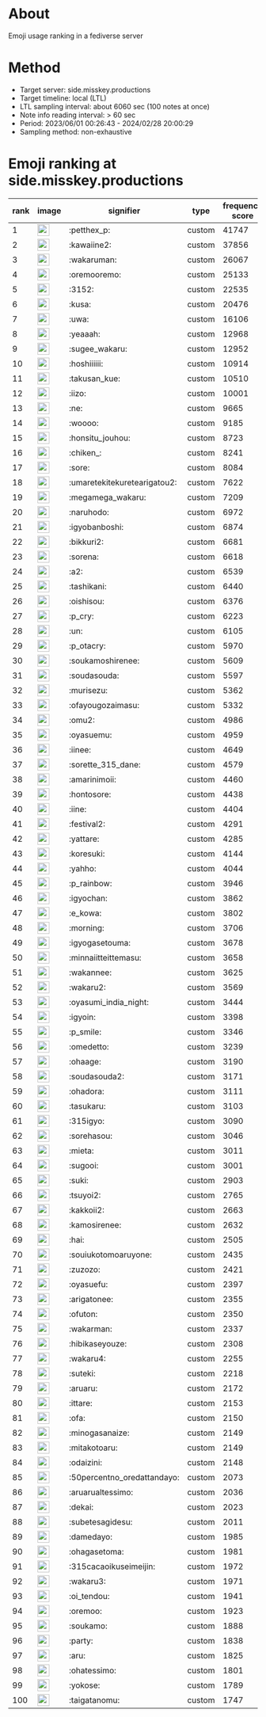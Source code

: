 # About
Emoji usage ranking in a fediverse server

# Method
- Target server: side.misskey.productions
- Target timeline: local (LTL)
- LTL sampling interval: about 6060 sec (100 notes at once)
- Note info reading interval: > 60 sec
- Period: 2023/06/01 00:26:43 - 2024/02/28 20:00:29 
- Sampling method: non-exhaustive

# Emoji ranking at side.misskey.productions

|rank|image|signifier|type|frequency score|
|----|----|----|----|----|
|1|<img height="24" src="https://side.misskey.productions/emoji/petthex_p.webp">|:petthex_p:|custom|41747|
|2|<img height="24" src="https://side.misskey.productions/emoji/kawaiine2.webp">|:kawaiine2:|custom|37856|
|3|<img height="24" src="https://side.misskey.productions/emoji/wakaruman.webp">|:wakaruman:|custom|26067|
|4|<img height="24" src="https://side.misskey.productions/emoji/oremooremo.webp">|:oremooremo:|custom|25133|
|5|<img height="24" src="https://side.misskey.productions/emoji/3152.webp">|:3152:|custom|22535|
|6|<img height="24" src="https://side.misskey.productions/emoji/kusa.webp">|:kusa:|custom|20476|
|7|<img height="24" src="https://side.misskey.productions/emoji/uwa.webp">|:uwa:|custom|16106|
|8|<img height="24" src="https://side.misskey.productions/emoji/yeaaah.webp">|:yeaaah:|custom|12968|
|9|<img height="24" src="https://side.misskey.productions/emoji/sugee_wakaru.webp">|:sugee_wakaru:|custom|12952|
|10|<img height="24" src="https://side.misskey.productions/emoji/hoshiiiiii.webp">|:hoshiiiiii:|custom|10914|
|11|<img height="24" src="https://side.misskey.productions/emoji/takusan_kue.webp">|:takusan_kue:|custom|10510|
|12|<img height="24" src="https://side.misskey.productions/emoji/iizo.webp">|:iizo:|custom|10001|
|13|<img height="24" src="https://side.misskey.productions/emoji/ne.webp">|:ne:|custom|9665|
|14|<img height="24" src="https://side.misskey.productions/emoji/woooo.webp">|:woooo:|custom|9185|
|15|<img height="24" src="https://side.misskey.productions/emoji/honsitu_jouhou.webp">|:honsitu_jouhou:|custom|8723|
|16|<img height="24" src="https://side.misskey.productions/emoji/chiken_.webp">|:chiken_:|custom|8241|
|17|<img height="24" src="https://side.misskey.productions/emoji/sore.webp">|:sore:|custom|8084|
|18|<img height="24" src="https://side.misskey.productions/emoji/umaretekitekuretearigatou2.webp">|:umaretekitekuretearigatou2:|custom|7622|
|19|<img height="24" src="https://side.misskey.productions/emoji/megamega_wakaru.webp">|:megamega_wakaru:|custom|7209|
|20|<img height="24" src="https://side.misskey.productions/emoji/naruhodo.webp">|:naruhodo:|custom|6972|
|21|<img height="24" src="https://side.misskey.productions/emoji/igyobanboshi.webp">|:igyobanboshi:|custom|6874|
|22|<img height="24" src="https://side.misskey.productions/emoji/bikkuri2.webp">|:bikkuri2:|custom|6681|
|23|<img height="24" src="https://side.misskey.productions/emoji/sorena.webp">|:sorena:|custom|6618|
|24|<img height="24" src="https://side.misskey.productions/emoji/a2.webp">|:a2:|custom|6539|
|25|<img height="24" src="https://side.misskey.productions/emoji/tashikani.webp">|:tashikani:|custom|6440|
|26|<img height="24" src="https://side.misskey.productions/emoji/oishisou.webp">|:oishisou:|custom|6376|
|27|<img height="24" src="https://side.misskey.productions/emoji/p_cry.webp">|:p_cry:|custom|6223|
|28|<img height="24" src="https://side.misskey.productions/emoji/un.webp">|:un:|custom|6105|
|29|<img height="24" src="https://side.misskey.productions/emoji/p_otacry.webp">|:p_otacry:|custom|5970|
|30|<img height="24" src="https://side.misskey.productions/emoji/soukamoshirenee.webp">|:soukamoshirenee:|custom|5609|
|31|<img height="24" src="https://side.misskey.productions/emoji/soudasouda.webp">|:soudasouda:|custom|5597|
|32|<img height="24" src="https://side.misskey.productions/emoji/murisezu.webp">|:murisezu:|custom|5362|
|33|<img height="24" src="https://side.misskey.productions/emoji/ofayougozaimasu.webp">|:ofayougozaimasu:|custom|5332|
|34|<img height="24" src="https://side.misskey.productions/emoji/omu2.webp">|:omu2:|custom|4986|
|35|<img height="24" src="https://side.misskey.productions/emoji/oyasuemu.webp">|:oyasuemu:|custom|4959|
|36|<img height="24" src="https://side.misskey.productions/emoji/iinee.webp">|:iinee:|custom|4649|
|37|<img height="24" src="https://side.misskey.productions/emoji/sorette_315_dane.webp">|:sorette_315_dane:|custom|4579|
|38|<img height="24" src="https://side.misskey.productions/emoji/amarinimoii.webp">|:amarinimoii:|custom|4460|
|39|<img height="24" src="https://side.misskey.productions/emoji/hontosore.webp">|:hontosore:|custom|4438|
|40|<img height="24" src="https://side.misskey.productions/emoji/iine.webp">|:iine:|custom|4404|
|41|<img height="24" src="https://side.misskey.productions/emoji/festival2.webp">|:festival2:|custom|4291|
|42|<img height="24" src="https://side.misskey.productions/emoji/yattare.webp">|:yattare:|custom|4285|
|43|<img height="24" src="https://side.misskey.productions/emoji/koresuki.webp">|:koresuki:|custom|4144|
|44|<img height="24" src="https://side.misskey.productions/emoji/yahho.webp">|:yahho:|custom|4044|
|45|<img height="24" src="https://side.misskey.productions/emoji/p_rainbow.webp">|:p_rainbow:|custom|3946|
|46|<img height="24" src="https://side.misskey.productions/emoji/igyochan.webp">|:igyochan:|custom|3862|
|47|<img height="24" src="https://side.misskey.productions/emoji/e_kowa.webp">|:e_kowa:|custom|3802|
|48|<img height="24" src="https://side.misskey.productions/emoji/morning.webp">|:morning:|custom|3706|
|49|<img height="24" src="https://side.misskey.productions/emoji/igyogasetouma.webp">|:igyogasetouma:|custom|3678|
|50|<img height="24" src="https://side.misskey.productions/emoji/minnaiitteittemasu.webp">|:minnaiitteittemasu:|custom|3658|
|51|<img height="24" src="https://side.misskey.productions/emoji/wakannee.webp">|:wakannee:|custom|3625|
|52|<img height="24" src="https://side.misskey.productions/emoji/wakaru2.webp">|:wakaru2:|custom|3569|
|53|<img height="24" src="https://side.misskey.productions/emoji/oyasumi_india_night.webp">|:oyasumi_india_night:|custom|3444|
|54|<img height="24" src="https://side.misskey.productions/emoji/igyoin.webp">|:igyoin:|custom|3398|
|55|<img height="24" src="https://side.misskey.productions/emoji/p_smile.webp">|:p_smile:|custom|3346|
|56|<img height="24" src="https://side.misskey.productions/emoji/omedetto.webp">|:omedetto:|custom|3239|
|57|<img height="24" src="https://side.misskey.productions/emoji/ohaage.webp">|:ohaage:|custom|3190|
|58|<img height="24" src="https://side.misskey.productions/emoji/soudasouda2.webp">|:soudasouda2:|custom|3171|
|59|<img height="24" src="https://side.misskey.productions/emoji/ohadora.webp">|:ohadora:|custom|3111|
|60|<img height="24" src="https://side.misskey.productions/emoji/tasukaru.webp">|:tasukaru:|custom|3103|
|61|<img height="24" src="https://side.misskey.productions/emoji/315igyo.webp">|:315igyo:|custom|3090|
|62|<img height="24" src="https://side.misskey.productions/emoji/sorehasou.webp">|:sorehasou:|custom|3046|
|63|<img height="24" src="https://side.misskey.productions/emoji/mieta.webp">|:mieta:|custom|3011|
|64|<img height="24" src="https://side.misskey.productions/emoji/sugooi.webp">|:sugooi:|custom|3001|
|65|<img height="24" src="https://side.misskey.productions/emoji/suki.webp">|:suki:|custom|2903|
|66|<img height="24" src="https://side.misskey.productions/emoji/tsuyoi2.webp">|:tsuyoi2:|custom|2765|
|67|<img height="24" src="https://side.misskey.productions/emoji/kakkoii2.webp">|:kakkoii2:|custom|2663|
|68|<img height="24" src="https://side.misskey.productions/emoji/kamosirenee.webp">|:kamosirenee:|custom|2632|
|69|<img height="24" src="https://side.misskey.productions/emoji/hai.webp">|:hai:|custom|2505|
|70|<img height="24" src="https://side.misskey.productions/emoji/souiukotomoaruyone.webp">|:souiukotomoaruyone:|custom|2435|
|71|<img height="24" src="https://side.misskey.productions/emoji/zuzozo.webp">|:zuzozo:|custom|2421|
|72|<img height="24" src="https://side.misskey.productions/emoji/oyasuefu.webp">|:oyasuefu:|custom|2397|
|73|<img height="24" src="https://side.misskey.productions/emoji/arigatonee.webp">|:arigatonee:|custom|2355|
|74|<img height="24" src="https://side.misskey.productions/emoji/ofuton.webp">|:ofuton:|custom|2350|
|75|<img height="24" src="https://side.misskey.productions/emoji/wakarman.webp">|:wakarman:|custom|2337|
|76|<img height="24" src="https://side.misskey.productions/emoji/hibikaseyouze.webp">|:hibikaseyouze:|custom|2308|
|77|<img height="24" src="https://side.misskey.productions/emoji/wakaru4.webp">|:wakaru4:|custom|2255|
|78|<img height="24" src="https://side.misskey.productions/emoji/suteki.webp">|:suteki:|custom|2218|
|79|<img height="24" src="https://side.misskey.productions/emoji/aruaru.webp">|:aruaru:|custom|2172|
|80|<img height="24" src="https://side.misskey.productions/emoji/ittare.webp">|:ittare:|custom|2153|
|81|<img height="24" src="https://side.misskey.productions/emoji/ofa.webp">|:ofa:|custom|2150|
|82|<img height="24" src="https://side.misskey.productions/emoji/minogasanaize.webp">|:minogasanaize:|custom|2149|
|83|<img height="24" src="https://side.misskey.productions/emoji/mitakotoaru.webp">|:mitakotoaru:|custom|2149|
|84|<img height="24" src="https://side.misskey.productions/emoji/odaizini.webp">|:odaizini:|custom|2148|
|85|<img height="24" src="https://side.misskey.productions/emoji/50percentno_oredattandayo.webp">|:50percentno_oredattandayo:|custom|2073|
|86|<img height="24" src="https://side.misskey.productions/emoji/aruarualtessimo.webp">|:aruarualtessimo:|custom|2036|
|87|<img height="24" src="https://side.misskey.productions/emoji/dekai.webp">|:dekai:|custom|2023|
|88|<img height="24" src="https://side.misskey.productions/emoji/subetesagidesu.webp">|:subetesagidesu:|custom|2011|
|89|<img height="24" src="https://side.misskey.productions/emoji/damedayo.webp">|:damedayo:|custom|1985|
|90|<img height="24" src="https://side.misskey.productions/emoji/ohagasetoma.webp">|:ohagasetoma:|custom|1981|
|91|<img height="24" src="https://side.misskey.productions/emoji/315cacaoikuseimeijin.webp">|:315cacaoikuseimeijin:|custom|1972|
|92|<img height="24" src="https://side.misskey.productions/emoji/wakaru3.webp">|:wakaru3:|custom|1971|
|93|<img height="24" src="https://side.misskey.productions/emoji/oi_tendou.webp">|:oi_tendou:|custom|1941|
|94|<img height="24" src="https://side.misskey.productions/emoji/oremoo.webp">|:oremoo:|custom|1923|
|95|<img height="24" src="https://side.misskey.productions/emoji/soukamo.webp">|:soukamo:|custom|1888|
|96|<img height="24" src="https://side.misskey.productions/emoji/party.webp">|:party:|custom|1838|
|97|<img height="24" src="https://side.misskey.productions/emoji/aru.webp">|:aru:|custom|1825|
|98|<img height="24" src="https://side.misskey.productions/emoji/ohatessimo.webp">|:ohatessimo:|custom|1801|
|99|<img height="24" src="https://side.misskey.productions/emoji/yokose.webp">|:yokose:|custom|1789|
|100|<img height="24" src="https://side.misskey.productions/emoji/taigatanomu.webp">|:taigatanomu:|custom|1747|
